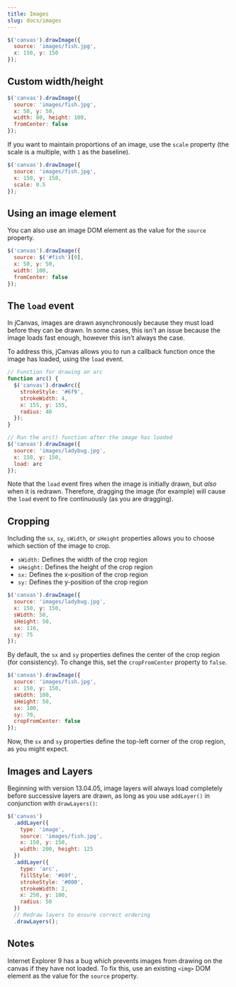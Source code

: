 ```yaml
---
title: Images
slug: docs/images
---
```


```js
$('canvas').drawImage({
  source: 'images/fish.jpg',
  x: 150, y: 150
});
```

## Custom width/height

```js
$('canvas').drawImage({
  source: 'images/fish.jpg',
  x: 50, y: 50,
  width: 80, height: 100,
  fromCenter: false
});
```

If you want to maintain proportions of an image, use the `scale` property (the scale is a multiple, with `1` as the baseline).

```js
$('canvas').drawImage({
  source: 'images/fish.jpg',
  x: 150, y: 150,
  scale: 0.5
});
```

## Using an image element

You can also use an image DOM element as the value for the `source` property.

```js
$('canvas').drawImage({
  source: $('#fish')[0],
  x: 50, y: 50,
  width: 100,
  fromCenter: false
});
```

## The `load` event

In jCanvas, images are drawn asynchronously because they must load before they can be drawn. In some cases, this isn't an issue because the image loads fast enough, however this isn't always the case.

To address this, jCanvas allows you to run a callback function once the image has loaded, using the `load` event.

```js
// Function for drawing an arc
function arc() {
  $('canvas').drawArc({
    strokeStyle: '#6f9',
    strokeWidth: 4,
    x: 155, y: 155,
    radius: 40
  });
}

// Run the arc() function after the image has loaded
$('canvas').drawImage({
  source: 'images/ladybug.jpg',
  x: 150, y: 150,
  load: arc
});
```

Note that the `load` event fires when the image is initially drawn, but _also_ when it is redrawn. Therefore, dragging the image (for example) will cause the `load` event to fire continuously (as you are dragging).

## Cropping

Including the `sx`, `sy`, `sWidth`, or `sHeight` properties allows you to choose which section of the image to crop.

- `sWidth:` Defines the width of the crop region
- `sHeight:` Defines the height of the crop region
- `sx:` Defines the x-position of the crop region
- `sy:` Defines the y-position of the crop region

```js
$('canvas').drawImage({
  source: 'images/ladybug.jpg',
  x: 150, y: 150,
  sWidth: 50,
  sHeight: 50,
  sx: 116,
  sy: 75
});
```

By default, the `sx` and `sy` properties defines the center of the crop region (for consistency). To change this, set the `cropFromCenter` property to `false`.

```js
$('canvas').drawImage({
  source: 'images/fish.jpg',
  x: 150, y: 150,
  sWidth: 100,
  sHeight: 50,
  sx: 100,
  sy: 70,
  cropFromCenter: false
});
```

Now, the `sx` and `sy` properties define the top-left corner of the crop region, as you might expect.

## Images and Layers

Beginning with version 13.04.05, image layers will always load completely before successive layers are drawn, as long as you use `addLayer()` in conjunction with `drawLayers()`:

```js
$('canvas')
  .addLayer({
    type: 'image',
    source: 'images/fish.jpg',
    x: 150, y: 150,
    width: 200, height: 125
  })
  .addLayer({
    type: 'arc',
    fillStyle: '#69f',
    strokeStyle: '#000',
    strokeWidth: 2,
    x: 250, y: 100,
    radius: 50
  })
  // Redraw layers to ensure correct ordering
  .drawLayers();
```

## Notes

Internet Explorer 9 has a bug which prevents images from drawing on the canvas if they have not loaded. To fix this, use an existing `<img>` DOM element as the value for the `source` property.
